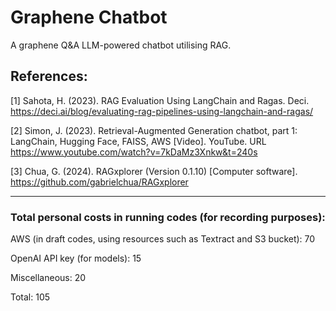 # Graphene Chatbot
A graphene Q&A LLM-powered chatbot utilising RAG. 


## References:

[1] Sahota, H. (2023). RAG Evaluation Using LangChain and Ragas. Deci. https://deci.ai/blog/evaluating-rag-pipelines-using-langchain-and-ragas/ 

[2] Simon, J. (2023). Retrieval-Augmented Generation chatbot, part 1: LangChain, Hugging Face, FAISS, AWS [Video]. YouTube. URL https://www.youtube.com/watch?v=7kDaMz3Xnkw&t=240s

[3] Chua, G. (2024). RAGxplorer (Version 0.1.10) [Computer software]. https://github.com/gabrielchua/RAGxplorer

----

### Total personal costs in running codes (for recording purposes):
AWS (in draft codes, using resources such as Textract and S3 bucket): 70

OpenAI API key (for models): 15

Miscellaneous: 20

Total: 105
